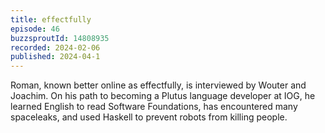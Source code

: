 ```yaml
---
title: effectfully
episode: 46
buzzsproutId: 14808935
recorded: 2024-02-06
published: 2024-04-1
---
```

Roman, known better online as effectfully, is interviewed by Wouter and Joachim. On his path to becoming a Plutus language developer at IOG, he learned English to read Software Foundations, has encountered many spaceleaks, and used Haskell to prevent robots from killing people.
